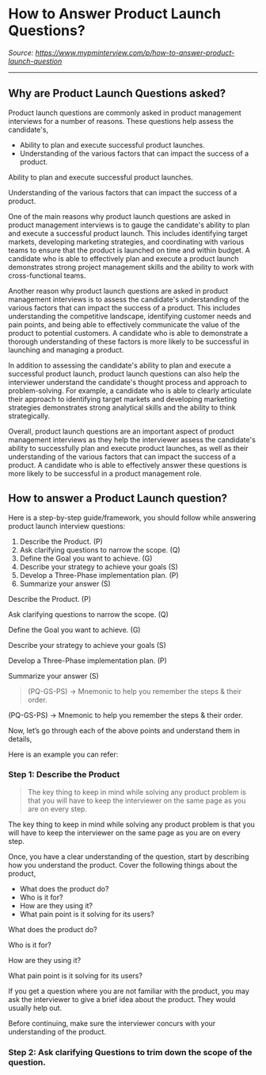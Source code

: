 # How to Answer Product Launch Questions?

*Source: https://www.mypminterview.com/p/how-to-answer-product-launch-question*

---





## Why are Product Launch Questions asked?



Product launch questions are commonly asked in product management interviews for a number of reasons. These questions help assess the candidate's,

* Ability to plan and execute successful product launches.
* Understanding of the various factors that can impact the success of a product.

Ability to plan and execute successful product launches.

Understanding of the various factors that can impact the success of a product.

One of the main reasons why product launch questions are asked in product management interviews is to gauge the candidate's ability to plan and execute a successful product launch. This includes identifying target markets, developing marketing strategies, and coordinating with various teams to ensure that the product is launched on time and within budget. A candidate who is able to effectively plan and execute a product launch demonstrates strong project management skills and the ability to work with cross-functional teams.

Another reason why product launch questions are asked in product management interviews is to assess the candidate's understanding of the various factors that can impact the success of a product. This includes understanding the competitive landscape, identifying customer needs and pain points, and being able to effectively communicate the value of the product to potential customers. A candidate who is able to demonstrate a thorough understanding of these factors is more likely to be successful in launching and managing a product.

In addition to assessing the candidate's ability to plan and execute a successful product launch, product launch questions can also help the interviewer understand the candidate's thought process and approach to problem-solving. For example, a candidate who is able to clearly articulate their approach to identifying target markets and developing marketing strategies demonstrates strong analytical skills and the ability to think strategically.

Overall, product launch questions are an important aspect of product management interviews as they help the interviewer assess the candidate's ability to successfully plan and execute product launches, as well as their understanding of the various factors that can impact the success of a product. A candidate who is able to effectively answer these questions is more likely to be successful in a product management role.



## How to answer a Product Launch question?



Here is a step-by-step guide/framework, you should follow while answering product launch interview questions:

1. Describe the Product. (P)
2. Ask clarifying questions to narrow the scope. (Q)
3. Define the Goal you want to achieve. (G)
4. Describe your strategy to achieve your goals (S)
5. Develop a Three-Phase implementation plan. (P)
6. Summarize your answer (S)

Describe the Product. (P)

Ask clarifying questions to narrow the scope. (Q)

Define the Goal you want to achieve. (G)

Describe your strategy to achieve your goals (S)

Develop a Three-Phase implementation plan. (P)

Summarize your answer (S)

> (PQ-GS-PS) -> Mnemonic to help you remember the steps & their order.

(PQ-GS-PS) -> Mnemonic to help you remember the steps & their order.

Now, let’s go through each of the above points and understand them in details,

Here is an example you can refer:



### Step 1: Describe the Product



> The key thing to keep in mind while solving any product problem is that you will have to keep the interviewer on the same page as you are on every step.

The key thing to keep in mind while solving any product problem is that you will have to keep the interviewer on the same page as you are on every step.

Once, you have a clear understanding of the question, start by describing how you understand the product. Cover the following things about the product,

* What does the product do?
* Who is it for?
* How are they using it?
* What pain point is it solving for its users?

What does the product do?

Who is it for?

How are they using it?

What pain point is it solving for its users?

If you get a question where you are not familiar with the product, you may ask the interviewer to give a brief idea about the product. They would usually help out.

Before continuing, make sure the interviewer concurs with your understanding of the product.

### 

### Step 2: Ask clarifying Questions to trim down the scope of the question.


